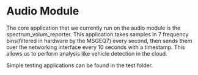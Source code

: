 Audio Module
============

The core application that we currently run on the audio module is the 
spectrum_volum_reporter. This application takes samples in 7 frequency bins(filtered in hardware by the MSGEQ7)
every second, then sends them over the networking interface every 10 seconds
with a timestamp. This allows us to perform analysis like vehicle detection
in the cloud.

Simple testing applications can be found in the test folder.
